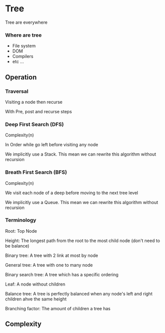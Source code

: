 # Tree

Tree are everywhere

### Where are tree

* File system
* DOM
* Compilers
* etc ...

## Operation

### Traversal

Visiting a node then recurse

With Pre, post and recurse steps

### Deep First Search (DFS)

Complexity(n)

In Order while go left before visiting any node

We implicitly use a Stack. This mean we can rewrite this algorithm without recursion

### Breath First Search (BFS)

Complexity(n)

We visit each node of a deep before moving to the next tree level 

We implicitly use a Queue. This mean we can rewrite this algorithm without recursion

### Terminology

Root: Top Node

Height: The longest path from the root to the most child node (don't need to be balance)

Binary tree: A tree with 2 link at most by node

General tree: A tree with one to many node

Binary search tree: A tree which has a specific ordering

Leaf: A node without children

Balance tree: A tree is perfectly balanced when any node's left and right children ahve the same height

Branching factor: The amount of children a tree has

## Complexity
